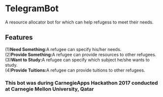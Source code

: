 # TelegramBot
A resource allocator bot for which can help refugess to meet their needs.

## Features
(1)<b>Need Something:</b>A refugee can specify his/her needs.<br>
(2)<b>Provide Something:</b>A refugee can provide resources to other refugees.<br>
(3)<b>Want to Study:</b>A refugee can specify which subject he/she wants to study.<br>
(4)<b>Provide Tuitions:</b>A refugee can provide tuitions to other refugees.<br>

### This bot was during CarnegieApps Hackathon 2017 conducted at Carnegie Mellon University, Qatar
